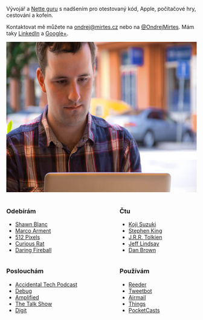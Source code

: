 Vývojář a [Nette guru](/nette-guru) s nadšením pro otestovaný kód, Apple, počítačové hry, cestování a kofein.

Kontaktovat mě můžete na <ondrej@mirtes.cz> nebo na [@OndrejMirtes](https://twitter.com/OndrejMirtes). Mám taky [LinkedIn](http://cz.linkedin.com/in/ondrejmirtes) a <a rel="me" href="https://plus.google.com/115203539890375495464">Google+</a>.

<p class="about-photo">
	<img src="/images/about-foto.jpg" width="592" height="397" />
</p>

<div style="float: left; width: 300px;">

### Odebírám

- [Shawn Blanc](http://shawnblanc.net/)
- [Marco Arment](http://www.marco.org/)
- [512 Pixels](http://512pixels.net/)
- [Curious Rat](http://curiousrat.com/)
- [Daring Fireball](http://daringfireball.net/)

</div>

<div style="float: left;">

### Čtu

- [Koji Suzuki](http://www.amazon.com/s/ref=nb_sb_noss_1?url=search-alias%3Dstripbooks&field-keywords=Koji+Suzuki)
- [Stephen King](http://www.amazon.com/s/ref=nb_sb_noss_1?url=search-alias%3Dstripbooks&field-keywords=Stephen+King)
- [J.R.R. Tolkien](http://www.amazon.com/s/ref=nb_sb_noss_1?url=search-alias%3Dstripbooks&field-keywords=J.R.R.+Tolkien)
- [Jeff Lindsay](http://www.amazon.com/s/ref=nb_sb_noss_1?url=search-alias%3Dstripbooks&field-keywords=Jeff+Lindsay)
- [Dan Brown](http://www.amazon.com/s/ref=nb_sb_noss_1?url=search-alias%3Dstripbooks&field-keywords=Dan+Brown)

</div>

<div style="float: left; width: 300px; clear: both;">

### Poslouchám

- [Accidental Tech Podcast](http://atp.fm/)
- [Debug](http://www.imore.com/tag/debug)
- [Amplified](http://5by5.tv/amplified)
- [The Talk Show](http://muleradio.net/thetalkshow/)
- [Digit](http://www.digit.cz/)

</div>

<div style="float: left;">

### Používám

- [Reeder](http://reederapp.com/)
- [Tweetbot](http://tapbots.com/software/tweetbot/)
- [Airmail](http://airmailapp.com/)
- [Things](http://culturedcode.com/things/)
- [PocketCasts](http://www.shiftyjelly.com/pocketcasts)

</div>